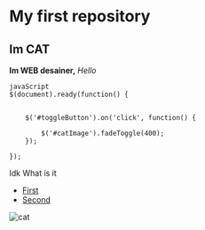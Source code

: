 # My first repository
## Im CAT
**Im WEB desainer,**
*Hello*
```
javaScript
$(document).ready(function() {

    
    $('#toggleButton').on('click', function() {
    
        $('#catImage').fadeToggle(400);
    });

});
```

Idk What is it
* [First](https://google.com)
* [Second](https://github.com)

![cat](https://cdn.pixabay.com/photo/2025/09/04/15/13/cute-cartoon-cat-9815896_1280.png)
